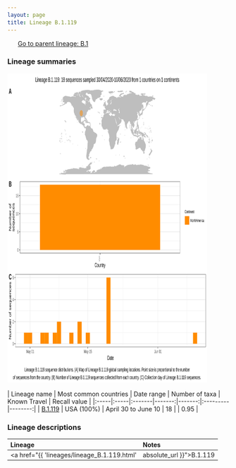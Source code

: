 ```yaml
---
layout: page
title: Lineage B.1.119
---
```




<p>
<ul class="actions small">
	 <a href="{{ 'lineages/lineage_B.1.html' | absolute_url }}" class="button special fit">Go to parent lineage: B.1</a>
</ul>
</p>
<h3> Lineage summaries</h3>

<img src="../assets/images/B.1.119.svg" alt="B.1.119 lineage summary figure" width="90%" height="700px" />


| Lineage name | Most common countries | Date range | Number of taxa | Known Travel | Recall value |
|:-----|:-----|:-------|-------:|-------:|:---------|--------:|
| <a href="{{ 'lineages/lineage_B.1.119.html' | absolute_url }}">B.1.119</a> | USA (100%) | April 30 to June 10 | 18 |  | 0.95 |

<h3>Lineage descriptions</h3>

| Lineage | Notes |
|:-----|:-----|
| <a href="{{ 'lineages/lineage_B.1.119.html' | absolute_url }}">B.1.119</a> | US lineage (MI) |

